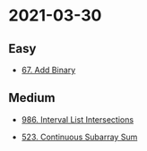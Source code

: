# 2021-03-30

## Easy

* [67. Add Binary](https://leetcode.com/problems/add-binary/)

## Medium

* [986. Interval List Intersections](https://leetcode.com/problems/interval-list-intersections/)

* [523. Continuous Subarray Sum](https://leetcode.com/problems/continuous-subarray-sum/)
